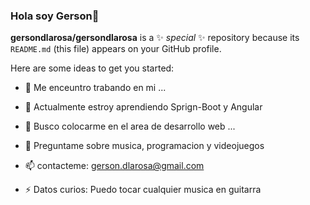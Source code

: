 ### Hola soy Gerson👋


**gersondlarosa/gersondlarosa** is a ✨ _special_ ✨ repository because its `README.md` (this file) appears on your GitHub profile.

Here are some ideas to get you started:

- 🔭 Me enceuntro trabando en mi ...  
- 🌱 Actualmente estroy aprendiendo Sprign-Boot y Angular
- 👯 Busco colocarme en el area de desarrollo web ...

- 💬 Preguntame sobre musica, programacion y videojuegos
- 📫 contacteme: gerson.dlarosa@gmail.com
- ⚡ Datos curios: Puedo tocar cualquier musica en guitarra 
